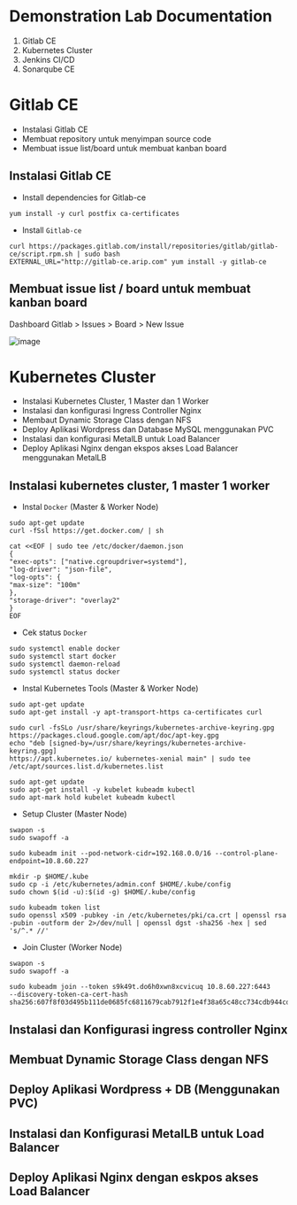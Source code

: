 # Demonstration Lab Documentation
  1. Gitlab CE
  2. Kubernetes Cluster
  3. Jenkins CI/CD
  4. Sonarqube CE
# Gitlab CE
  
  - Instalasi Gitlab CE
  - Membuat repository untuk menyimpan source code
  - Membuat issue list/board untuk membuat kanban board
   
## Instalasi Gitlab CE
  
  - Install dependencies for Gitlab-ce 
  ```console
  yum install -y curl postfix ca-certificates
  ```
  
  - Install `Gitlab-ce`
  ```console
  curl https://packages.gitlab.com/install/repositories/gitlab/gitlab-ce/script.rpm.sh | sudo bash
  EXTERNAL_URL="http://gitlab-ce.arip.com" yum install -y gitlab-ce
  ```
  
## Membuat issue list / board untuk membuat kanban board
  
  Dashboard Gitlab > Issues > Board > New Issue
  
  ![image](https://user-images.githubusercontent.com/89076954/195581550-ffeb6041-d3d5-4793-aa67-37911f3ec90c.png)
  
# Kubernetes Cluster

  - Instalasi Kubernetes Cluster, 1 Master dan 1 Worker
  - Instalasi dan konfigurasi Ingress Controller Nginx
  - Membaut Dynamic Storage Class dengan NFS
  - Deploy Aplikasi Wordpress dan Database MySQL menggunakan PVC
  - Instalasi dan konfigurasi MetalLB untuk Load Balancer
  - Deploy Aplikasi Nginx dengan ekspos akses Load Balancer menggunakan MetalLB

## Instalasi kubernetes cluster, 1 master 1 worker

  - Instal `Docker` (Master & Worker Node)
  
  ```console
  sudo apt-get update
  curl -fSsl https://get.docker.com/ | sh

  cat <<EOF | sudo tee /etc/docker/daemon.json
  {
  "exec-opts": ["native.cgroupdriver=systemd"],
  "log-driver": "json-file",
  "log-opts": {
  "max-size": "100m"
  },
  "storage-driver": "overlay2" 
  }
  EOF 
  ```
  
  - Cek status `Docker`
  
  ```console
  sudo systemctl enable docker
  sudo systemctl start docker
  sudo systemctl daemon-reload
  sudo systemctl status docker
  ```
  
  - Instal Kubernetes Tools (Master & Worker Node)
  
  ```console
  sudo apt-get update
  sudo apt-get install -y apt-transport-https ca-certificates curl
  
  sudo curl -fsSLo /usr/share/keyrings/kubernetes-archive-keyring.gpg https://packages.cloud.google.com/apt/doc/apt-key.gpg
  echo "deb [signed-by=/usr/share/keyrings/kubernetes-archive-keyring.gpg] 
  https://apt.kubernetes.io/ kubernetes-xenial main" | sudo tee /etc/apt/sources.list.d/kubernetes.list
  
  sudo apt-get update
  sudo apt-get install -y kubelet kubeadm kubectl
  sudo apt-mark hold kubelet kubeadm kubectl
  ```
  
  - Setup Cluster (Master Node)
  
  ```console
  swapon -s
  sudo swapoff -a

  sudo kubeadm init --pod-network-cidr=192.168.0.0/16 --control-plane-endpoint=10.8.60.227
  
  mkdir -p $HOME/.kube
  sudo cp -i /etc/kubernetes/admin.conf $HOME/.kube/config
  sudo chown $(id -u):$(id -g) $HOME/.kube/config
  
  sudo kubeadm token list
  sudo openssl x509 -pubkey -in /etc/kubernetes/pki/ca.crt | openssl rsa -pubin -outform der 2>/dev/null | openssl dgst -sha256 -hex | sed 's/^.* //'
  ```
  
  - Join Cluster (Worker Node)
  
  ```console
  swapon -s
  sudo swapoff -a

  sudo kubeadm join --token s9k49t.do6h0xwn8xcvicuq 10.8.60.227:6443 
  --discovery-token-ca-cert-hash sha256:607f8f03d495b111de0685fc6811679cab7912f1e4f38a65c48cc734cdb944cd
  ```
  
## Instalasi dan Konfigurasi ingress controller Nginx
## Membuat Dynamic Storage Class dengan NFS
## Deploy Aplikasi Wordpress + DB (Menggunakan PVC)
## Instalasi dan Konfigurasi MetalLB untuk Load Balancer
## Deploy Aplikasi Nginx dengan eskpos akses Load Balancer
